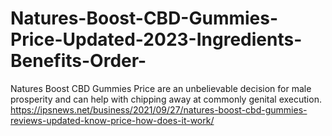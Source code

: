 # Natures-Boost-CBD-Gummies-Price-Updated-2023-Ingredients-Benefits-Order-
Natures Boost CBD Gummies Price are an unbelievable decision for male prosperity and can help with chipping away at commonly genital execution. https://ipsnews.net/business/2021/09/27/natures-boost-cbd-gummies-reviews-updated-know-price-how-does-it-work/
